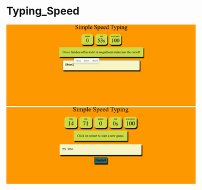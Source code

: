 # Typing_Speed
![image alt](https://github.com/Shipra53/Typing_Speed/blob/a88bde633f146804b8bb7e68b037e548dd0b268c/first%20typing.png)
![image alt](https://github.com/Shipra53/Typing_Speed/blob/0bcab5f86c5db7eb34d1ce1593e6a424a3caa807/second%20typing.png)
